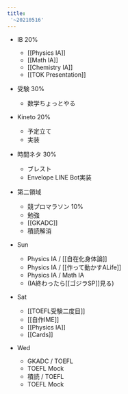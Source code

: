 ```yaml
---
title:
 '~20210516'
---
```


- IB 20%
    - [[Physics IA]]
    - [[Math IA]]
    - [[Chemistry IA]]
    - [[TOK Presentation]]
- 受験 30%
    - 数学ちょっとやる
- Kineto 20%
    - 予定立て
    - 実装
- 時間ネタ 30%
    - ブレスト
    - Envelope LINE Bot実装
- 第二領域
    - 競プロマラソン 10%
    - 勉強
    - [[GKADC]]
    - 積読解消

- Sun
    - Physics IA / [[自在化身体論]]
    - Physics IA / [[作って動かすALife]]
    - Physics IA / Math IA
    - (IA終わったら[[ゴジラSP]]見る)

- Sat
    - [[TOEFL受験二度目]]
    - [[自作IME]]
    - [[Physics IA]]
    - [[Cards]]

- Wed
    - GKADC / TOEFL
    - TOEFL Mock
    - 積読 / TOEFL
    - TOEFL Mock

